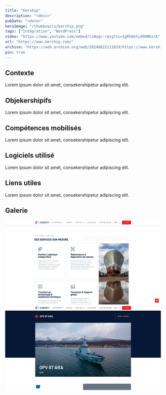 ```yaml
---
title: "Kership"
description: "<desc>"
pubDate: "<date>"
heroImage: "/thumbnails/kership.png"
tags: ["Intégration", "WordPress"]
video: "https://www.youtube.com/embed/lcWugc-rqvg?si=1gRkQehjd9HNKxrA"
url: "https://www.kership.com/"
archive: "https://web.archive.org/web/20240822111829/https://www.kership.com/"
pin: true
---
```


## Contexte
Lorem ipsum dolor sit amet, consekershipetur adipiscing elit.

## Objekershipifs
Lorem ipsum dolor sit amet, consekershipetur adipiscing elit.

## Compétences mobilisés
Lorem ipsum dolor sit amet, consekershipetur adipiscing elit.

## Logiciels utilisé
Lorem ipsum dolor sit amet, consekershipetur adipiscing elit.

## Liens utiles
Lorem ipsum dolor sit amet, consekershipetur adipiscing elit.

## Galerie
![kership Image 1](src/assets/projects/kership/kership1.png)
![kership Image 2](src/assets/projects/kership/kership2.png)
